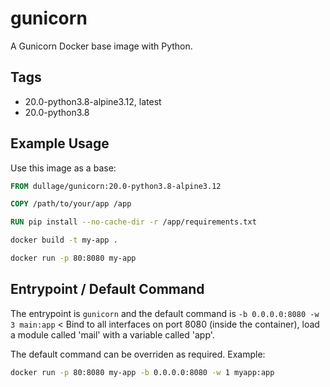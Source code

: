 # gunicorn

A Gunicorn Docker base image with Python.

## Tags

* 20.0-python3.8-alpine3.12, latest
* 20.0-python3.8

## Example Usage

Use this image as a base:

```dockerfile
FROM dullage/gunicorn:20.0-python3.8-alpine3.12

COPY /path/to/your/app /app

RUN pip install --no-cache-dir -r /app/requirements.txt
```

```bash
docker build -t my-app .

docker run -p 80:8080 my-app
```

## Entrypoint / Default Command

The entrypoint is `gunicorn` and the default command is `-b 0.0.0.0:8080 -w 3 main:app` < Bind to all interfaces on port 8080 (inside the container), load a module called 'mail' with a variable called 'app'.

The default command can be overriden as required. Example:

```bash
docker run -p 80:8080 my-app -b 0.0.0.0:8080 -w 1 myapp:app
```
